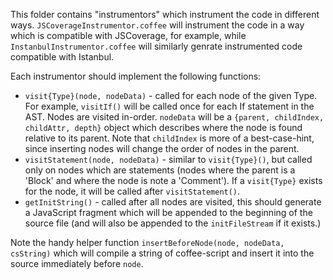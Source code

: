 This folder contains "instrumentors" which instrument the code in different ways.
`JSCoverageInstrumentor.coffee` will instrument the code in a way which is compatible with
JSCoverage, for example, while `InstanbulInstrumentor.coffee` will similarly genrate
instrumented code compatible with Istanbul.

Each instrumentor should implement the following functions:

* `visit{Type}(node, nodeData)` - called for each node of the given Type.  For example, `visitIf()`
  will be called once for each If statement in the AST.  Nodes are visited in-order.
  `nodeData` will be a `{parent, childIndex, childAttr, depth}` object which describes where the
  node is found relative to its parent.  Note that `childIndex` is more of a best-case-hint, since
  inserting nodes will change the order of nodes in the parent.
* `visitStatement(node, nodeData)` - similar to `visit{Type}()`, but called only on nodes which
  are statements (nodes where the parent is a 'Block' and where the node is note a 'Comment').
  If a `visit{Type}` exists for the node, it will be called after `visitStatement()`.
* `getInitString()` - called after all nodes are visited, this should generate a JavaScript fragment
  which will be appended to the beginning of the source file (and will also be appended to the
  `initFileStream` if it exists.)

Note the handy helper function `insertBeforeNode(node, nodeData, csString)` which will compile a
string of coffee-script and insert it into the source immediately before `node`.